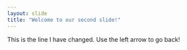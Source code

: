 ```yaml
---
layout: slide
title: "Welcome to our second slide!"
---
```

This is the line I have changed.
Use the left arrow to go back!
